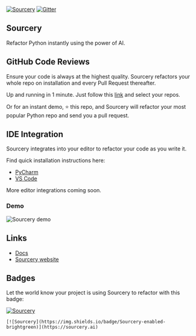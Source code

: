 [![Sourcery](https://img.shields.io/badge/Sourcery-enabled-brightgreen)](https://sourcery.ai)  [![Gitter](https://badges.gitter.im/sourcery-ai/sourcery.svg)](https://gitter.im/sourcery-ai/sourcery)

## Sourcery
Refactor Python instantly using the power of AI.

## GitHub Code Reviews

Ensure your code is always at the highest quality. Sourcery refactors your whole repo on installation and every Pull Request thereafter.

Up and running in 1 minute. Just follow this [link](https://github.com/apps/sourcery-ai/installations/new) and select your repos.

Or for an instant demo, ⭐ this repo, and Sourcery will refactor your most popular Python repo and send you a pull request.

## IDE Integration
Sourcery integrates into your editor to refactor your code as you write it.

Find quick installation instructions here:
- [PyCharm](https://sourcery.ai/download/?editor=pycharm)
- [VS Code](https://sourcery.ai/download/?editor=vscode)

More editor integrations coming soon.

### Demo

![Sourcery demo](sourcery-demo.gif)

## Links
- [Docs](https://github.com/sourcery-ai/sourcery/wiki)
- [Sourcery website](https://sourcery.ai)

## Badges
Let the world know your project is using Sourcery to refactor with this badge:

[![Sourcery](https://img.shields.io/badge/Sourcery-enabled-brightgreen)](https://sourcery.ai)

    [![Sourcery](https://img.shields.io/badge/Sourcery-enabled-brightgreen)](https://sourcery.ai)
